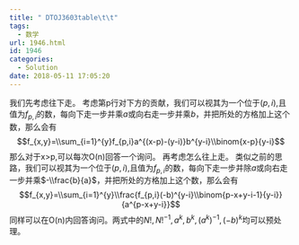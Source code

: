 ```yaml
---
title: " DTOJ3603table\t\t"
tags:
  - 数学
url: 1946.html
id: 1946
categories:
  - Solution
date: 2018-05-11 17:05:20
---
```


我们先考虑往下走。 考虑第p行对下方的贡献，我们可以视其为一个位于$(p,i)$,且值为$f_{p,i}$的数，每向下走一步并乘$a$或向右走一步并乘$b$，并把所处的方格加上这个数，那么会有 $$f_{x,y}=\\sum_{i=1}^{y}f_{p,i}a^{(x-p)-(y-i)}b^{y-i}\\binom{x-p}{y-i}$$ 那么对于x>p,可以每次O(n)回答一个询问。 再考虑怎么往上走。 类似之前的思路，我们可以视其为一个位于$(p,i)$,且值为$f_{p,i}$的数，每向下走一步并除$a$或向右走一步并乘$-\\frac{b}{a}$，并把所处的方格加上这个数，那么会有 $$f_{x,y}=\\sum_{i=1}^{y}\\frac{f_{p,i}(-b)^{y-i}\\binom{p-x+y-i-1}{y-i}}{a^{p-x+y-i}}$$ 同样可以在O(n)内回答询问。两式中的$N!,N!^{-1},a^k,b^k,(a^k)^{-1},(-b)^k$均可以预处理。